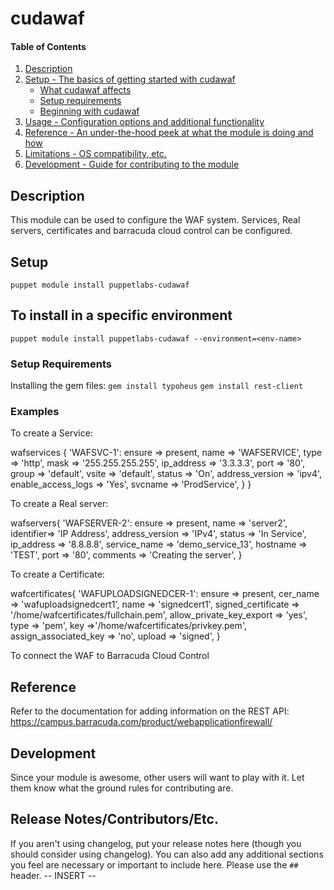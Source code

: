 # cudawaf

#### Table of Contents

1. [Description](#description)
2. [Setup - The basics of getting started with cudawaf](#setup)
    * [What cudawaf affects](#what-cudawaf-affects)
    * [Setup requirements](#setup-requirements)
    * [Beginning with cudawaf](#beginning-with-cudawaf)
3. [Usage - Configuration options and additional functionality](#usage)
4. [Reference - An under-the-hood peek at what the module is doing and how](#reference)
5. [Limitations - OS compatibility, etc.](#limitations)
6. [Development - Guide for contributing to the module](#development)

## Description

This module can be used to configure the WAF system. Services, Real servers,
certificates and barracuda cloud control can be configured.

## Setup
`puppet module install puppetlabs-cudawaf`

## To install in a specific environment
`puppet module install puppetlabs-cudawaf --environment=<env-name>`

### Setup Requirements

Installing the gem files:
`gem install typoheus`
`gem install rest-client`

### Examples

To create a Service:

wafservices  { 'WAFSVC-1':
  ensure	=> present,
  name          => 'WAFSERVICE',
  type		=> 'http',
  mask		=> '255.255.255.255',
  ip_address	=> '3.3.3.3',
  port		=> '80',
  group		=> 'default',
  vsite		=> 'default',
  status		=> 'On',
  address_version	=> 'ipv4',
  enable_access_logs => 'Yes',
  svcname => 'ProdService',
	}
}

To create a Real server:

wafservers{ 'WAFSERVER-2':
  ensure => present,
  name => 'server2',
  identifier=> 'IP Address',
  address_version => 'IPv4',
  status => 'In Service',
  ip_address => '8.8.8.8',
  service_name => 'demo_service_13',
  hostname => 'TEST',
  port => '80',
  comments => 'Creating the server',
}

To create a Certificate:

wafcertificates{ 'WAFUPLOADSIGNEDCER-1':
  ensure => present,
  cer_name => 'wafuploadsignedcert1',
  name => 'signedcert1',
  signed_certificate => '/home/wafcertificates/fullchain.pem',
  allow_private_key_export => 'yes',
  type => 'pem',
  key =>'/home/wafcertificates/privkey.pem',
  assign_associated_key => 'no',
  upload => 'signed',
}

To connect the WAF to Barracuda Cloud Control


## Reference

Refer to the documentation for adding information on the REST API:
https://campus.barracuda.com/product/webapplicationfirewall/

## Development

Since your module is awesome, other users will want to play with it. Let them
know what the ground rules for contributing are.

## Release Notes/Contributors/Etc.

If you aren't using changelog, put your release notes here (though you should
consider using changelog). You can also add any additional sections you feel
are necessary or important to include here. Please use the `## ` header.
-- INSERT --                                                              
